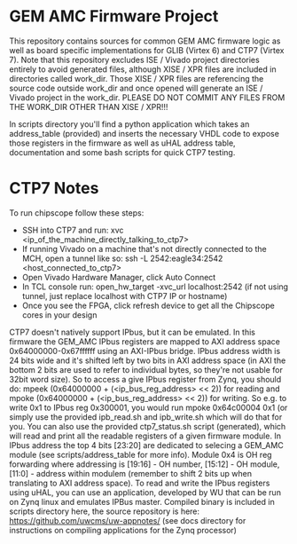 GEM AMC Firmware Project
========================

This repository contains sources for common GEM AMC firmware logic as well as board specific implementations for GLIB (Virtex 6) and CTP7 (Virtex 7).
Note that this repository excludes ISE / Vivado project directories entirely to avoid generated files, although XISE / XPR files are included in directories called work_dir. Those XISE / XPR files are referencing the source code outside work_dir and once opened will generate an ISE / Vivado project in the work_dir. PLEASE DO NOT COMMIT ANY FILES FROM THE WORK_DIR OTHER THAN XISE / XPR!!! 

In scripts directory you'll find a python application which takes an address_table (provided) and inserts the necessary VHDL code to expose those registers in the firmware as well as uHAL address table, documentation and some bash scripts for quick CTP7 testing.

CTP7 Notes
==========

To run chipscope follow these steps:
   * SSH into CTP7 and run: xvc \<ip_of_the_machine_directly_talking_to_ctp7\>
   * If running Vivado on a machine that's not directly connected to the MCH, open a tunnel like so: ssh -L 2542:eagle34:2542 \<host_connected_to_ctp7\>
   * Open Vivado Hardware Manager, click Auto Connect
   * In TCL console run: open_hw_target -xvc_url localhost:2542 (if not using tunnel, just replace localhost with CTP7 IP or hostname)
   * Once you see the FPGA, click refresh device to get all the Chipscope cores in your design

CTP7 doesn't natively support IPbus, but it can be emulated. In this firmware the GEM_AMC IPbus registers are mapped to AXI address space 0x64000000-0x67ffffff using an AXI-IPbus bridge. IPbus address width is 24 bits wide and it's shifted left by two bits in AXI address space (in AXI the bottom 2 bits are used to refer to individual bytes, so they're not usable for 32bit word size). So to access a give IPbus register from Zynq, you should do: mpeek (0x64000000 + (\<ip_bus_reg_address\> \<\< 2)) for reading and mpoke (0x64000000 + (\<ip_bus_reg_address\> \<\< 2)) for writing. So e.g. to write 0x1 to IPbus reg 0x300001, you would run mpoke 0x64c00004 0x1 (or simply use the provided ipb_read.sh and ipb_write.sh which will do that for you. You can also use the provided ctp7_status.sh script (generated), which will read and print all the readable registers of a given firmware module. In IPbus address the top 4 bits [23:20] are dedicated to selecing a GEM_AMC module (see scripts/address_table for more info). Module 0x4 is OH reg forwarding where addressing is [19:16] - OH number, [15:12] - OH module, [11:0] - address within modulem (remember to shift 2 bits up when translating to AXI address space).
To read and write the IPbus registers using uHAL, you can use an application, developed by WU that can be run on Zynq linux and emulates IPBus master. Compiled binary is included in scripts directory here, the source repository is here: https://github.com/uwcms/uw-appnotes/  (see docs directory for instructions on compiling applications for the Zynq processor)

